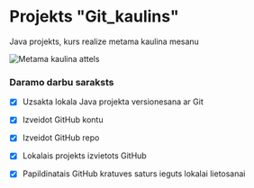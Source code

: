 # Projekts "Git_kaulins"
Java projekts, kurs realize metama kaulina mesanu

![Metama kaulina attels](https://static.turbosquid.com/Preview/001200/734/ZV/3D-dice-model_600.jpg)

### **Daramo darbu saraksts**
- [x] Uzsakta lokala Java projekta versionesana ar Git
- [x] Izveidot GitHub kontu
- [x] Izveidot GitHub repo
- [x] Lokalais projekts izvietots GitHub
- [x] Papildinatais GitHub kratuves saturs ieguts lokalai lietosanai


